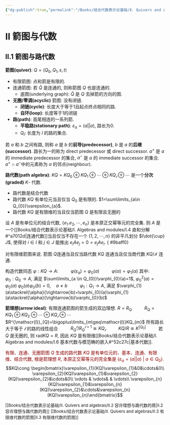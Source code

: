 ```yaml
---
{"dg-publish":true,"permalink":"/Books/结合代数表示论基础/Ⅱ. Quivers and algebras/Ⅱ.1 箭图与路代数/","dgPassFrontmatter":true,"created":"2024-07-05T15:06:25.949+08:00","updated":"2024-08-05T17:23:16.453+08:00"}
---
```


# Ⅱ 箭图与代数

## Ⅱ.1 箭图与路代数

**箭图(quiver)**:  $Q=(Q_{0},Q_{1},s,t)$ 
+ 有限箭图: 点和箭是有限的.
+ 连通箭图: 若 $\bar{Q}$ 是连通的, 则称箭图 $Q$ 也是连通的.
	+ 底图(underlying graph):  $\bar{Q}$ 是 $Q$ 去掉箭的方向的图. 
+ **无圈/零调(acyclic)** 箭图: 没有闭链.
	+ **闭链(cycle)**: 长度大于等于$1$且起点终点相同的路.
	+ **自环(loop)**: 长度等于$1$的闭链
+ **路(path)**: 首尾相连的一系列箭.
	+ **平稳路(stationary path)**: $\varepsilon_{a}=(a||a)$, 路长为0.
	+ $Q_{l}$: 长度为 $l$ 的路的集合.

若 $a$ 和 $b$ 之间有路, 则称 $a$ 是 $b$ 的**前导(predecessor)**, $b$ 是 $a$ 的**后继(successor)**. 路长为一的称为 direct predecessor 或 direct successor. $a^{+}$ 是 $a$ 的 immediate predecessor 的集合, $a^{-}$ 是 $a$ 的 immediate successor 的集合.  $a^{+}\cap a^{-}$中的元素称为 $a$ 的邻点(neighbour).

**路代数(path algebra)**: $KQ=KQ_{0} \oplus KQ_{1} \oplus \cdots \oplus KQ_{\mathscr{l}}\oplus\cdots$ 是一个**分次(graded)** $K$- 代数.
+ 路代数是结合代数
+ 路代数 $KQ$ 有单位元当且仅当 $Q_{0}$ 是有限的. $1=\sum\limits_{a\in Q_{0}}\varepsilon_{a}$. 
+ 路代数 $KQ$ 是有限维的当且仅当箭图 $Q$ 是有限且无圈的

设 $A$ 是有单位元的结合代数, $\{ e_{1}.e_{2},\cdots,e_{n} \}$ 是本原正交幂等元的完全集. 则 $A$ 是一个[[Books/结合代数表示论基础/Ⅰ. Algebras and modules/Ⅰ.4 直和分解#^a7012d\|连通代数]]当且仅当不存在一个 $\{ 1,2,\cdots,n \}$ 的非平凡划分 $I\dot{\cup} J$, 使得对 $i \in I$ 和 $j \in J$ 能推出 $e_{i}Ae_{j}=0=e_{j}Ae_{i}$. 
{ #9baff0}


对有限维箭图来说. 箭图 $Q$连通当且仅当路代数 $KQ$ 连通当且仅当商代数 $KQ/\mathcal{I}$ 连通.

构造代数同态 $\varphi:KQ\longrightarrow A$:
$\qquad$  $\varphi(\varepsilon_{a})=\varphi_{0}(a)$
$\qquad$  $\varphi(\alpha)=\varphi_{1}(\alpha)$ 
其中:
$\qquad$  $\varphi_{0}:Q_{0}\longrightarrow A,$ 满足 $\sum\limits_{a \in Q_{0}}\varphi_{0}(a)=1$, $\varphi_{0}^{2}(a)=\varphi_{0}(a)$ $\varphi_{0}(a)\varphi_{0}(b)=0,\quad a\neq b$ 
$\qquad$  $\varphi_{1}:Q_{1}\longrightarrow A,$ 满足 $\varphi_{1}(a\stackrel{\alpha}{\rightarrow}b)=\varphi_{0}(a)\varphi_{1}(a\stackrel{\alpha}{\rightarrow}b)\varphi_{0}(b)$ 

**箭理想(arrow ideal)**: 有限连通箭图的箭生成的双边理想.  $R=R_{Q}$ 
$\qquad$  $R_{Q}=KQ_{1} \oplus KQ_{2} \oplus \cdots \oplus KQ_{\mathscr{l}}\oplus\cdots$ 
$\qquad$  $R^{\mathscr{l}}_{Q}=\bigoplus\limits_{m\geq\mathscr{l}}KQ_{m}$ 所有路长大于等于 $\mathscr{l}$ 的路的线性组合
$\qquad$ $R^{\mathscr{l}}_{Q}/R^{\mathscr{l}+1}_{Q}\cong KQ_{\mathscr{l}}$ 
$\qquad$ $KQ/R\cong K^{|Q_{0}|}$ 
$\qquad$ 若 $Q$ 是无圈的, 则 $\mathrm{rad}KQ=R$, 因此 $KQ$ 是有限维[[Books/结合代数表示论基础/Ⅰ. Algebras and modules/Ⅰ.6 基本代数与模范畴的嵌入#^52c27c\|基本代数]].

<font color=Darkred>有限、连通、无圈箭图 $Q$ 生成的路代数 $KQ$ 是有单位元的、基本、连通、有限维、结合代数, 根是箭理想 $R$, 本原正交幂等元的完全集是 $\{ \varepsilon_{a}=(a||a)\ |\ a\in Q_{0} \}$. </font>
 $$KQ\cong \begin{bmatrix}\varepsilon_{1}(KQ)\varepsilon_{1}&0&\cdots&0\\ \varepsilon_{2}(KQ)\varepsilon_{1}&\varepsilon_{2}(KQ)\varepsilon_{2}&\cdots&0\\ \vdots & \vdots& & \vdots\\ \varepsilon_{n}(KQ)\varepsilon_{1}&\varepsilon_{n}(KQ)\varepsilon_{2}&\cdots&\varepsilon_{n}(KQ)\varepsilon_{n}\end{bmatrix}$$ 

<font size="2"> [[Books/结合代数表示论基础/Ⅱ. Quivers and algebras/Ⅱ.2 容许理想与路代数的商\|Ⅱ.2 容许理想与路代数的商]]</font>
<font size="2"> [[Books/结合代数表示论基础/Ⅱ. Quivers and algebras/Ⅱ.3 有限维代数的箭图\|Ⅱ.3 有限维代数的箭图]]</font>